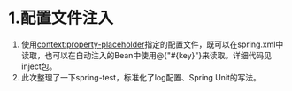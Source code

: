 # 1.配置文件注入
1.  使用<context:property-placeholder>指定的配置文件，既可以在spring.xml中读取，也可以在自动注入的Bean中使用@{"#{key}"}来读取。详细代码见 inject包。
2.  此次整理了一下spring-test，标准化了log配置、Spring Unit的写法。